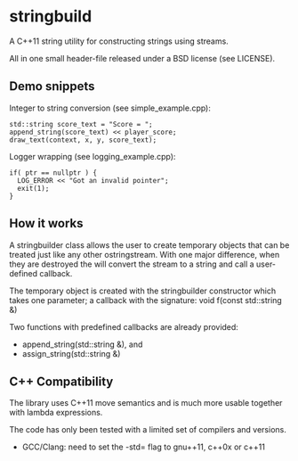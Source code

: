 # stringbuild
A C++11 string utility for constructing strings using streams.

All in one small header-file released under a BSD license (see LICENSE).


## Demo snippets

Integer to string conversion (see simple_example.cpp):

    std::string score_text = "Score = ";
    append_string(score_text) << player_score;
    draw_text(context, x, y, score_text);

Logger wrapping (see logging_example.cpp):

    if( ptr == nullptr ) {
      LOG_ERROR << "Got an invalid pointer";
      exit(1);
    }


## How it works

A stringbuilder class allows the user to create temporary objects that
can be treated just like any other ostringstream.
With one major difference, when they are destroyed the will convert the
stream to a string and call a user-defined callback.

The temporary object is created with the stringbuilder constructor which
takes one parameter; a callback with the signature: void f(const std::string &)

Two functions with predefined callbacks are already provided:
 * append_string(std::string &), and
 * assign_string(std::string &)


## C++ Compatibility

The library uses C++11 move semantics and is much more usable together with
lambda expressions.

The code has only been tested with a limited set of compilers and versions.

 * GCC/Clang: need to set the -std= flag to gnu++11, c++0x or c++11

